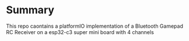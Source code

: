 # Summary

This repo caontains a platformIO implementation of a Bluetooth Gamepad RC Receiver on a esp32-c3 super mini board with 4 channels